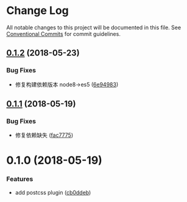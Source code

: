 # Change Log

All notable changes to this project will be documented in this file.
See [Conventional Commits](https://conventionalcommits.org) for commit guidelines.

<a name="0.1.2"></a>
## [0.1.2](https://github.com/tolerance-go/weapp-cli/compare/weapp-plugin-postcss@0.1.1...weapp-plugin-postcss@0.1.2) (2018-05-23)


### Bug Fixes

* 修复构建依赖版本 node8->es5 ([6e94983](https://github.com/tolerance-go/weapp-cli/commit/6e94983))




<a name="0.1.1"></a>
## [0.1.1](https://github.com/tolerance-go/weapp-cli/compare/weapp-plugin-postcss@0.1.0...weapp-plugin-postcss@0.1.1) (2018-05-19)


### Bug Fixes

* 修复依赖缺失 ([fac7775](https://github.com/tolerance-go/weapp-cli/commit/fac7775))




<a name="0.1.0"></a>
# 0.1.0 (2018-05-19)


### Features

* add postcss plugin ([cb0ddeb](https://github.com/tolerance-go/weapp-cli/commit/cb0ddeb))
